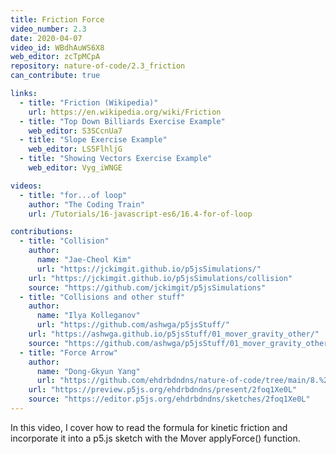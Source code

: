 ```yaml
---
title: Friction Force
video_number: 2.3
date: 2020-04-07
video_id: WBdhAuWS6X8
web_editor: zcTpMCpA
repository: nature-of-code/2.3_friction
can_contribute: true

links:
  - title: "Friction (Wikipedia)"
    url: https://en.wikipedia.org/wiki/Friction
  - title: "Top Down Billiards Exercise Example"
    web_editor: S3SCcnUa7
  - title: "Slope Exercise Example"
    web_editor: LS5FlhljG
  - title: "Showing Vectors Exercise Example"
    web_editor: Vyg_iWNGE

videos:
  - title: "for...of loop"
    author: "The Coding Train"
    url: /Tutorials/16-javascript-es6/16.4-for-of-loop

contributions:
  - title: "Collision"
    author:
      name: "Jae-Cheol Kim"
      url: "https://jckimgit.github.io/p5jsSimulations/"
    url: "https://jckimgit.github.io/p5jsSimulations/collision"
    source: "https://github.com/jckimgit/p5jsSimulations"
  - title: "Collisions and other stuff"
    author:
      name: "Ilya Kolleganov"
      url: "https://github.com/ashwga/p5jsStuff/"
    url: "https://ashwga.github.io/p5jsStuff/01_mover_gravity_other/"
    source: "https://github.com/ashwga/p5jsStuff/01_mover_gravity_other/"
  - title: "Force Arrow"
    author:
      name: "Dong-Gkyun Yang"
      url: "https://github.com/ehdrbdndns/nature-of-code/tree/main/8.%20gravity%20and%20wind"
    url: "https://preview.p5js.org/ehdrbdndns/present/2foq1Xe0L"
    source: "https://editor.p5js.org/ehdrbdndns/sketches/2foq1Xe0L"
---
```

In this video, I cover how to read the formula for kinetic friction and incorporate it into a p5.js sketch with the Mover applyForce() function.

